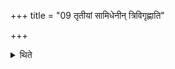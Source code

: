 +++
title = "09 तृतीयां सामिधेनीन् त्रिविगृह्णाति"

+++

<details><summary>थिते</summary>

तृतीयां सामिधेनीं त्रिविगृह्णाति । सन्ततमन्वाहेति सामिधेनीनामविशेषात् ९
</details>
